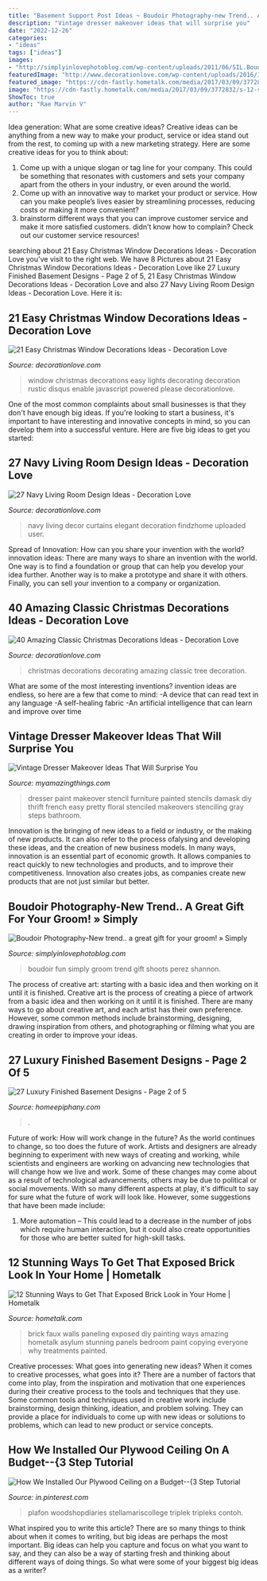 ```yaml
---
title: "Basement Support Post Ideas ~ Boudoir Photography-new Trend.. A Great Gift For Your Groom! » Simply"
description: "Vintage dresser makeover ideas that will surprise you"
date: "2022-12-26"
categories:
- "ideas"
tags: ["ideas"]
images:
- "http://simplyinlovephotoblog.com/wp-content/uploads/2011/06/SIL.Boudoir005.jpg"
featuredImage: "http://www.decorationlove.com/wp-content/uploads/2016/10/Christmas-Tree-Decorating-1.jpg"
featured_image: "https://cdn-fastly.hometalk.com/media/2017/03/09/3772832/s-12-stunning-ways-to-get-that-exposed-brick-look-in-your-home.jpg?size=1600x1000&amp;nocrop=1"
image: "https://cdn-fastly.hometalk.com/media/2017/03/09/3772832/s-12-stunning-ways-to-get-that-exposed-brick-look-in-your-home.jpg?size=1600x1000&amp;nocrop=1"
ShowToc: true
author: "Rae Marvin V"
---
```



Idea generation: What are some creative ideas?
Creative ideas can be anything from a new way to make your product, service or idea stand out from the rest, to coming up with a new marketing strategy. Here are some creative ideas for you to think about: 
1. Come up with a unique slogan or tag line for your company. This could be something that resonates with customers and sets your company apart from the others in your industry, or even around the world. 
2. Come up with an innovative way to market your product or service. How can you make people’s lives easier by streamlining processes, reducing costs or making it more convenient? 
3. brainstorm different ways that you can improve customer service and make it more satisfied customers. didn’t know how to complain? Check out our customer service resources! 

	

		
searching about 21 Easy Christmas Window Decorations Ideas - Decoration Love you've visit to the right web. We have 8 Pictures about 21 Easy Christmas Window Decorations Ideas - Decoration Love like 27 Luxury Finished Basement Designs - Page 2 of 5, 21 Easy Christmas Window Decorations Ideas - Decoration Love and also 27 Navy Living Room Design Ideas - Decoration Love. Here it is:
		
    
## 21 Easy Christmas Window Decorations Ideas - Decoration Love

<img loading=lazy src="http://decorationlove.com/wp-content/uploads/2016/11/Christmas-Lights-Window-Decorating-Ideas-6.jpg" onerror="this.onerror=null;this.src='https://tse1.mm.bing.net/th?id=OIP.JPXubQXSnbJjpJtrNr9hhgHaJ4&amp;pid=15.1';" alt="21 Easy Christmas Window Decorations Ideas - Decoration Love">

_Source: decorationlove.com_

>window christmas decorations easy lights decorating decoration rustic disqus enable javascript powered please decorationlove. 

	

One of the most common complaints about small businesses is that they don't have enough big ideas. If you're looking to start a business, it's important to have interesting and innovative concepts in mind, so you can develop them into a successful venture. Here are five big ideas to get you started: 

    
## 27 Navy Living Room Design Ideas - Decoration Love

<img loading=lazy src="http://www.decorationlove.com/wp-content/uploads/2016/09/Navy-Blue-Living-Room-Curtains.jpg" onerror="this.onerror=null;this.src='https://tse4.mm.bing.net/th?id=OIP.KepVRcMv43u4sKxvP2Ce7AHaJ3&amp;pid=15.1';" alt="27 Navy Living Room Design Ideas - Decoration Love">

_Source: decorationlove.com_

>navy living decor curtains elegant decoration findzhome uploaded user. 

	

Spread of Innovation: How can you share your invention with the world?
innovation ideas: 
There are many ways to share an invention with the world. One way is to find a foundation or group that can help you develop your idea further. Another way is to make a prototype and share it with others. Finally, you can sell your invention to a company or organization.

    
## 40 Amazing Classic Christmas Decorations Ideas - Decoration Love

<img loading=lazy src="http://www.decorationlove.com/wp-content/uploads/2016/10/Christmas-Tree-Decorating-1.jpg" onerror="this.onerror=null;this.src='https://tse2.mm.bing.net/th?id=OIP.AFGl7c_8SCqgOuljgkV1EAHaKt&amp;pid=15.1';" alt="40 Amazing Classic Christmas Decorations Ideas - Decoration Love">

_Source: decorationlove.com_

>christmas decorations decorating amazing classic tree decoration. 

	

What are some of the most interesting inventions?
invention ideas are endless, so here are a few that come to mind: 
-A device that can read text in any language 
-A self-healing fabric 
-An artificial intelligence that can learn and improve over time

    
## Vintage Dresser Makeover Ideas That Will Surprise You

<img loading=lazy src="http://myamazingthings.com/wp-content/uploads/2018/01/vintage-dresser-makeover-5-.jpg" onerror="this.onerror=null;this.src='https://tse1.mm.bing.net/th?id=OIP.q_oSHhpivVufyVdNlvjS8AHaLG&amp;pid=15.1';" alt="Vintage Dresser Makeover Ideas That Will Surprise You">

_Source: myamazingthings.com_

>dresser paint makeover stencil furniture painted stencils damask diy thrift french easy pretty floral stenciled makeovers stenciling gray steps bathroom. 

	

Innovation is the bringing of new ideas to a field or industry, or the making of new products. It can also refer to the process ofalysing and developing these ideas, and the creation of new business models. In many ways, innovation is an essential part of economic growth. It allows companies to react quickly to new technologies and products, and to improve their competitiveness. Innovation also creates jobs, as companies create new products that are not just similar but better.

    
## Boudoir Photography-New Trend.. A Great Gift For Your Groom! » Simply

<img loading=lazy src="http://simplyinlovephotoblog.com/wp-content/uploads/2011/06/SIL.Boudoir005.jpg" onerror="this.onerror=null;this.src='https://tse3.mm.bing.net/th?id=OIP.Ei5d5ApDntZjOsoYq_8KTwHaLJ&amp;pid=15.1';" alt="Boudoir Photography-New trend.. a great gift for your groom! » Simply">

_Source: simplyinlovephotoblog.com_

>boudoir fun simply groom trend gift shoots perez shannon. 

	

The process of creative art: starting with a basic idea and then working on it until it is finished.
Creative art is the process of creating a piece of artwork from a basic idea and then working on it until it is finished. There are many ways to go about creative art, and each artist has their own preference. However, some common methods include brainstorming, designing, drawing inspiration from others, and photographing or filming what you are creating in order to improve your ideas.

    
## 27 Luxury Finished Basement Designs - Page 2 Of 5

<img loading=lazy src="https://homeepiphany.com/wp-content/uploads/2015/07/27-Luxury-Finished-Basement-Designs-10.jpg" onerror="this.onerror=null;this.src='https://tse2.mm.bing.net/th?id=OIP.MgB746NT6C8YMZELW3SRfgHaE7&amp;pid=15.1';" alt="27 Luxury Finished Basement Designs - Page 2 of 5">

_Source: homeepiphany.com_

>. 

	

Future of work: How will work change in the future?
As the world continues to change, so too does the future of work. Artists and designers are already beginning to experiment with new ways of creating and working, while scientists and engineers are working on advancing new technologies that will change how we live and work. Some of these changes may come about as a result of technological advancements, others may be due to political or social movements. With so many different aspects at play, it's difficult to say for sure what the future of work will look like. However, some suggestions that have been made include: 
1) More automation – This could lead to a decrease in the number of jobs which require human interaction, but it could also create opportunities for those who are better suited for high-skill tasks.

    
## 12 Stunning Ways To Get That Exposed Brick Look In Your Home | Hometalk

<img loading=lazy src="https://cdn-fastly.hometalk.com/media/2017/03/09/3772832/s-12-stunning-ways-to-get-that-exposed-brick-look-in-your-home.jpg?size=1600x1000&amp;nocrop=1" onerror="this.onerror=null;this.src='https://tse1.mm.bing.net/th?id=OIP.2yF2PkTZTzY4ZBbp3R-zsAHaKw&amp;pid=15.1';" alt="12 Stunning Ways to Get That Exposed Brick Look in Your Home | Hometalk">

_Source: hometalk.com_

>brick faux walls paneling exposed diy painting ways amazing hometalk asylum stunning panels bedroom paint copying everyone why treatments painted. 

	

Creative processes: What goes into generating new ideas?
When it comes to creative processes, what goes into it? There are a number of factors that come into play, from the inspiration and motivation that one experiences during their creative process to the tools and techniques that they use. Some common tools and techniques used in creative work include brainstorming, design thinking, ideation, and problem solving. They can provide a place for individuals to come up with new ideas or solutions to problems, which can lead to new product or service concepts.

    
## How We Installed Our Plywood Ceiling On A Budget--{3 Step Tutorial

<img loading=lazy src="https://i.pinimg.com/736x/53/26/93/53269394379ee544c53928174a779a2d.jpg" onerror="this.onerror=null;this.src='https://tse1.mm.bing.net/th?id=OIP.ZZjBS1uVOiGtqa0YSc7llAHaFj&amp;pid=15.1';" alt="How We Installed Our Plywood Ceiling on a Budget--{3 Step Tutorial">

_Source: in.pinterest.com_

>plafon woodshopdiaries stellamariscollege triplek tripleks contoh. 

	

What inspired you to write this article?
There are so many things to think about when it comes to writing, but big ideas are perhaps the most important. Big ideas can help you capture and focus on what you want to say, and they can also be a way of starting fresh and thinking about different ways of doing things. So what were some of your biggest big ideas as a writer?

